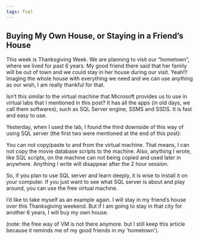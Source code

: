 ```yaml
---
tags: Tsql
---
```


## Buying My Own House, or Staying in a Friend’s House


This week is Thanksgiving Week. We are planning to visit our “hometown”, where we lived for past 6 years. My good friend there said that her family will be out of town and we could stay in her house during our visit. Yeah!!! Imaging the whole house with everything we need and we can use anything as our wish, I am really thankful for that.


Isn’t this similar to the virtual machine that Microsoft provides us to use in virtual labs that I mentioned in this post? It has all the apps (in old days, we call them softwares), such as SQL Server engine, SSMS and SSDS. It is fast and easy to use.

Yesterday, when I used the lab, I found the third downside of this way of using SQL server (the first two were mentioned at the end of this post):

You can not copy/paste to and from the virtual machine. That means, I can not copy the movie database scripts to the machine. Also, anything I wrote, like SQL scripts, on the machine can not being copied and used later in anywhere. Anything I write will disappear after the 2 hour session.

So, if you plan to use SQL server and learn deeply, it is wise to install it on your computer. If you just want to see what SQL server is about and play around, you can use the free virtual machine.

I’d like to take myself as an example again. I will stay in my friend’s house over this Thanksgiving weekend. But if I am going to stay in that city for another 6 years, I will buy my own house.

(note: the free way of VM is not there anymore. but I still keep this article because it reminds me of my good friends in my 'hometown').
